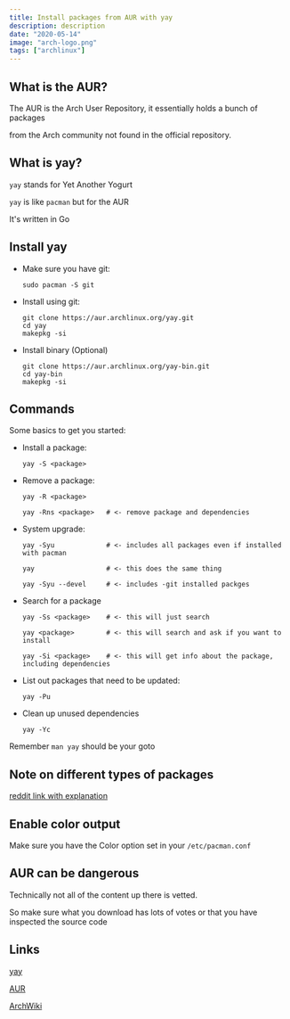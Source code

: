 ```yaml
---
title: Install packages from AUR with yay
description: description
date: "2020-05-14"
image: "arch-logo.png"
tags: ["archlinux"]
---
```


## What is the AUR?

The AUR is the Arch User Repository, it essentially holds a bunch of packages

from the Arch community not found in the official repository.

## What is yay?

`yay` stands for Yet Another Yogurt

`yay` is like `pacman` but for the AUR

It's written in Go

## Install yay

- Make sure you have git:

  ```
  sudo pacman -S git
  ```

- Install using git:

  ```
  git clone https://aur.archlinux.org/yay.git
  cd yay
  makepkg -si
  ```

- Install binary (Optional)

  ```
  git clone https://aur.archlinux.org/yay-bin.git
  cd yay-bin
  makepkg -si
  ```

## Commands

Some basics to get you started:

- Install a package:

  ```
  yay -S <package>
  ```

- Remove a package:

  ```
  yay -R <package>

  yay -Rns <package>   # <- remove package and dependencies
  ```

- System upgrade:

  ```
  yay -Syu             # <- includes all packages even if installed with pacman

  yay                  # <- this does the same thing

  yay -Syu --devel     # <- includes -git installed packges
  ```

- Search for a package

  ```
  yay -Ss <package>    # <- this will just search

  yay <package>        # <- this will search and ask if you want to install

  yay -Si <package>    # <- this will get info about the package, including dependencies
  ```

- List out packages that need to be updated:

  ```
  yay -Pu
  ```

- Clean up unused dependencies

  ```
  yay -Yc
  ```

Remember `man yay` should be your goto

## Note on different types of packages

[reddit link with explanation](https://www.reddit.com/r/archlinux/comments/ggnu97/what_is_the_difference_between_versions_of_the/)

## Enable color output

Make sure you have the Color option set in your `/etc/pacman.conf`

## AUR can be dangerous

Technically not all of the content up there is vetted.

So make sure what you download has lots of votes or that you have inspected the source code

## Links

[yay](https://github.com/Jguer/yay)

[AUR](https://aur.archlinux.org/packages/)

[ArchWiki](https://wiki.archlinux.org/index.php/Arch_User_Repository)

